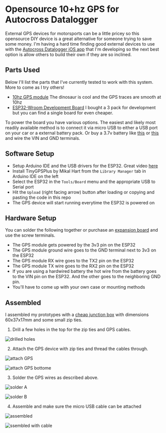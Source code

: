 # Opensource 10+hz GPS for Autocross Datalogger

External GPS devices for motorsports can be a little pricey so this opensource DIY device is a great alternative for someone trying to save some money. I'm having a hard time finding good external devices to use with the [Autocross Datalogger iOS app](https://apps.apple.com/us/app/autox-data-logger/id6742694051) that I'm developing so the next best option is allow others to build their own if they are so inclined. 

## Parts Used 

Below I'll list the parts that I've currently tested to work with this system. More to come as I try others! 

* [10hz GPS module](https://www.amazon.com/dp/B0CB5N8RQ8?ref=ppx_yo2ov_dt_b_fed_asin_title) The dinosaur is cool and the GPS traces are smooth at 10hz
* [ESP32-Wroom Development Board](https://www.amazon.com/dp/B08D5ZD528?ref=ppx_yo2ov_dt_b_fed_asin_title&th=1) I bought a 3 pack for development but you can find a single board for even cheaper. 

To power the board you have various options. The easiest and likely most readily available method is to connect it via micro USB to either a USB port on your car or a external battery pack. Or buy a 3.7v battery like [this](https://www.adafruit.com/product/1781) or [this](https://www.adafruit.com/product/1578) and wire the VIN and GND terminals. 

## Software Setup

* Setup Arduino IDE and the USB drivers for the ESP32. Great video [here](https://www.youtube.com/watch?v=CD8VJl27n94)
* Install TinyGPSPlus by Mikal Hart from the `Library Manager` tab in Arduino IDE on the left 
* Select the ESP32 in the `Tools/Board` menu and the appropriate USB to Serial port 
* Hit the `Upload` (right facing arrow) button after loading or copying and pasting the code in this repo
* The GPS device will start running everytime the ESP32 is powered on 

## Hardware Setup

You can solder the following together or purchase an [expansion board](https://www.amazon.com/dp/B0BYS6THLF/?coliid=I2RQV5BOV1V16A&colid=2QH3XV9NCWU4P&ref_=list_c_wl_lv_ov_lig_dp_it&th=1) and use the screw terminals.

* The GPS module gets powered by the 3v3 pin on the ESP32
* The GPS module ground wire goes to the GND terminal next to 3v3 on the ESP32
* The GPS module RX wire goes to the TX2 pin on the ESP32
* The GPS module TX wire goes to the RX2 pin on the ESP32
* If you are using a hardwired battery the hot wire from the battery goes to the VIN pin on the ESP32. And the other goes to the neighboring GND pin. 
* You'll have to come up with your own case or mounting methods

## Assembled

I assembled my prototypes with a [cheap junction box](https://www.amazon.com/dp/B07WMNQ22D?ref=ppx_yo2ov_dt_b_fed_asin_title&th=1) with dimensions 60x37x17mm and some small zip ties. 

1. Drill a few holes in the top for the zip ties and GPS cables. 

![drilled holes](Images/holes2drill.jpg)

2. Attach the GPS device with zip ties and thread the cables through. 

![attach GPS](Images/attachgpstop.jpg)

![attach GPS bottome](Images/attachgpsbottom.jpg)

3. Solder the GPS wires as described above. 

![solder A](Images/solderA.jpg)

![solder B](Images/solderB.jpg)

4. Assemble and make sure the micro USB cable can be attached

![assembled](Images/assembled.jpg)

![ssembled with cable](Images/assembledwithcable.jpg)
